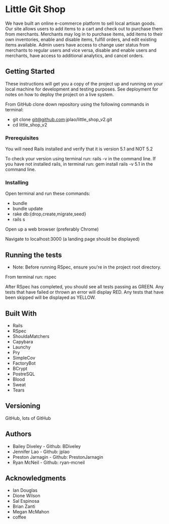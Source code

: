 # Little Git Shop

We have built an online e-commerce platform to sell local artisan goods. Our site allows users to add items to a cart and check out to purchase them from merchants. Merchants may log in to purchase items, add items to their own inventories, enable and disable items, fulfill orders, and edit existing items available.  Admin users have access to change user status from merchants to regular users and vice versa, disable and enable users and merchants, have access to additional analytics, and cancel orders.

## Getting Started

These instructions will get you a copy of the project up and running on your local machine for development and testing purposes. See deployment for notes on how to deploy the project on a live system.

From GitHub clone down repository using the following commands in terminal:
* git clone git@github.com:jplao/little_shop_v2.git
* cd little_shop_v2

### Prerequisites

You will need Rails installed and verify that it is version 5.1 and NOT 5.2

To check your version using terminal run: rails -v in the command line.
If you have not installed rails, in terminal run: gem install rails -v 5.1 in the command line.


### Installing

Open terminal and run these commands:
* bundle
* bundle update
* rake db:{drop,create,migrate,seed}
* rails s

Open up a web browser (preferably Chrome)

Navigate to localhost:3000 (a landing page should be displayed)


## Running the tests

* Note: Before running RSpec, ensure you're in the project root directory.

From terminal run: rspec

After RSpec has completed, you should see all tests passing as GREEN.  Any tests that have failed or thrown an error will display RED.  Any tests that have been skipped will be displayed as YELLOW.

## Built With

* Rails
* RSpec
* ShouldaMatchers
* Capybara
* Launchy
* Pry
* SimpleCov
* FactoryBot
* BCrypt
* PostreSQL
* Blood
* Sweat
* Tears

## Versioning

GitHub, lots of GitHub

## Authors

* Bailey Diveley - Github: BDiveley
* Jennifer Lao - Github: jplao
* Preston Jarnagin - Github: PrestonJarnagin
* Ryan McNeil - Github: ryan-mcneil


## Acknowledgments

* Ian Douglas
* Dione Wilson
* Sal Espinosa
* Brian Zanti
* Megan McMahon
* coffee
